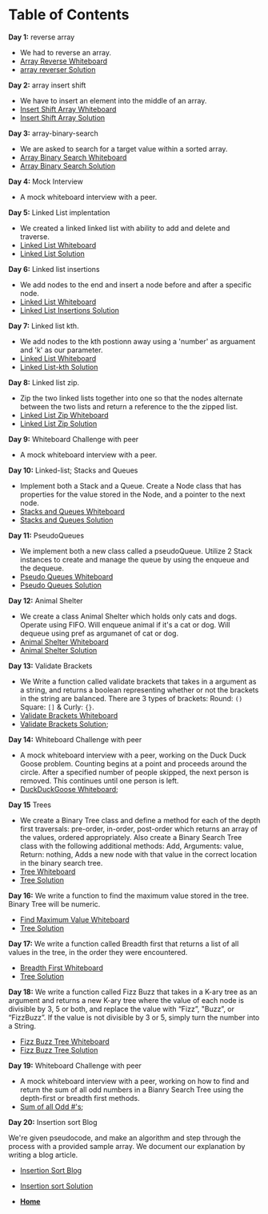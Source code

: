 # Table of Contents

**Day 1:** reverse array

- We had to reverse an array.
- [Array Reverse Whiteboard](assets/array-reverse.png)
- [array reverser Solution](challenges/array-reverse/array-reverse.js)

**Day 2:** array insert shift

- We have to insert an element into the middle of an array.
- [Insert Shift Array Whiteboard](assets/insert-shift-array.png)
- [Insert Shift Array Solution](challenges/insert-shift-array/array-shift.js)

**Day 3:** array-binary-search

- We are asked to search for a target value within a sorted array.
- [Array Binary Search Whiteboard](assets/array-binary-search.png)
- [Array Binary Search Solution](challenges/array-binary-search/array-binary-search.js)

**Day 4:** Mock Interview

- A mock whiteboard interview with a peer.

**Day 5:** Linked List implentation

- We created a linked linked list with ability to add and delete and traverse.
- [Linked List Whiteboard](assets/Linked-lists.png)
- [Linked List Solution](Data-Structures/linked-lists/linked-list.js)

**Day 6:** Linked list insertions

- We add nodes to the end and insert a node before and after a specific node.
- [Linked List Whiteboard](assets/Linked-lists.png)
- [Linked List Insertions Solution](Data-Structures/linked-lists/linked-list.js)

**Day 7:** Linked list kth.

- We add nodes to the kth postionn away using a 'number' as arguament and 'k' as our parameter.
- [Linked List Whiteboard](assets/linked-list-kth.png)
- [Linked List-kth Solution](Data-Structures/linked-lists/linked-list.js)

**Day 8:** Linked list zip.

- Zip the two linked lists together into one so that the nodes alternate between the two lists and return a reference to the the zipped list.
- [Linked List Zip Whiteboard](assets/Linked-lists.png)
- [Linked List Zip Solution](challenges/LL-Zip/linked-list-zip.js)

**Day 9:** Whiteboard Challenge with peer

- A mock whiteboard interview with a peer.

**Day 10:** Linked-list; Stacks and Queues

- Implement both a Stack and a Queue. Create a Node class that has properties for the value stored in the Node, and a pointer to the next node.
- [Stacks and Queues Whiteboard](assets/stacks-and-queues.png)
- [Stacks and Queues Solution](Data-Structures/stacksAndQueues/stacks-and-queues.js)

**Day 11:** PseudoQueues

- We implement both a new class called a pseudoQueue. Utilize 2 Stack instances to create and manage the queue by using the enqueue and the dequeue.
- [Pseudo Queues Whiteboard](assets/stacks-and-queues.png)
- [Pseudo Queues Solution](challenges/pseudoQueue/pseudoQueue.js)

**Day 12:** Animal Shelter

- We create a class Animal Shelter which holds only cats and dogs. Operate using FIFO. Will enqueue animal if it's a cat or dog. Will dequeue using pref as argumanet of cat or dog.
- [Animal Shelter Whiteboard](assets/AnimalShelter.png)
- [Animal Shelter Solution](challenges/AnimalShelter/animal-shelter.js)

**Day 13:** Validate Brackets

- We Write a function called validate brackets that takes in a argument as a string, and returns a boolean representing whether or not the brackets in the string are balanced. There are 3 types of brackets: Round: `()` Square: `[]` & Curly: `{}`.
- [Validate Brackets Whiteboard](assets/ValidateBracket.png)
- [Validate Brackets Solution](challenges/ValidateBrackets/validateBrackets.js);

**Day 14:** Whiteboard Challenge with peer

- A mock whiteboard interview with a peer, working on the Duck Duck Goose problem. Counting begins at a point and proceeds around the circle. After a specified number of people skipped, the next person is removed. This continues until one person is left.
- [DuckDuckGoose Whiteboard](assets/code-challenge14.png);

**Day 15** Trees

- We create a Binary Tree class and define a method for each of the depth first traversals: pre-order, in-order, post-order which returns an array of the values, ordered appropriately. Also create a Binary Search Tree class with the following additional methods: Add, Arguments: value, Return: nothing, Adds a new node with that value in the correct location in the binary search tree.
- [Tree Whiteboard](assets/tree.png)
- [Tree Solution](challenges/Trees/Trees.js)

**Day 16:** We write a function to find the maximum value stored in the tree. Binary Tree will be numeric.
- [Find Maximum Value Whiteboard](assets/MaxValue.png)
- [Tree Solution](challenges/Trees/Trees.js)

**Day 17:** We write a function called Breadth first that returns a list of all values in the tree, in the order they were encountered.
- [Breadth First Whiteboard](assets/breadth-first.png)
- [Tree Solution](challenges/Trees/Trees.js)

**Day 18:** We write a function called Fizz Buzz that takes in a K-ary tree as an argument and returns a new K-ary tree where the value of each node is divisible by 3, 5 or both, and replace the value with “Fizz”, "Buzz”, or “FizzBuzz”. If the value is not divisible by 3 or 5, simply turn the number into a String.
- [Fizz Buzz Tree Whiteboard](assets/fizz-buzz.png)
- [Fizz Buzz Tree Solution](challenges/tree-fizz-buzz/fizz-buzz-tree.js)

**Day 19:** Whiteboard Challenge with peer

- A mock whiteboard interview with a peer, working on how to find and return the sum of all odd numbers in a Bianry Search Tree using the depth-first or breadth first methods.
- [Sum of all Odd #'s](assets/code-challenge-19.png);

**Day 20:** Insertion sort Blog

We're given pseudocode, and make an algorithm and step through the process with a provided sample array. We document our explanation by writing a blog article.

- [Insertion Sort Blog](../javascript/insertionSort/BLOG.md)
- [Insertion sort Solution](../javascript/insertionSort/insertionSort.js)

- **[Home](https://github.com/scottie-l/data-structures-and-algorithms)**

